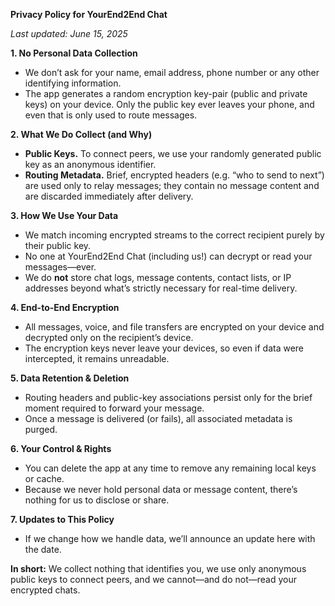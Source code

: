 **Privacy Policy for YourEnd2End Chat**

*Last updated: June 15, 2025*

**1. No Personal Data Collection**

* We don’t ask for your name, email address, phone number or any other identifying information.
* The app generates a random encryption key-pair (public and private keys) on your device. Only the public key ever leaves your phone, and even that is only used to route messages.

**2. What We Do Collect (and Why)**

* **Public Keys.** To connect peers, we use your randomly generated public key as an anonymous identifier.
* **Routing Metadata.** Brief, encrypted headers (e.g. “who to send to next”) are used only to relay messages; they contain no message content and are discarded immediately after delivery.

**3. How We Use Your Data**

* We match incoming encrypted streams to the correct recipient purely by their public key.
* No one at YourEnd2End Chat (including us!) can decrypt or read your messages—ever.
* We do **not** store chat logs, message contents, contact lists, or IP addresses beyond what’s strictly necessary for real-time delivery.

**4. End-to-End Encryption**

* All messages, voice, and file transfers are encrypted on your device and decrypted only on the recipient’s device.
* The encryption keys never leave your devices, so even if data were intercepted, it remains unreadable.

**5. Data Retention & Deletion**

* Routing headers and public-key associations persist only for the brief moment required to forward your message.
* Once a message is delivered (or fails), all associated metadata is purged.

**6. Your Control & Rights**

* You can delete the app at any time to remove any remaining local keys or cache.
* Because we never hold personal data or message content, there’s nothing for us to disclose or share.

**7. Updates to This Policy**

* If we change how we handle data, we’ll announce an update here with the date.

**In short:** We collect nothing that identifies you, we use only anonymous public keys to connect peers, and we cannot—and do not—read your encrypted chats.
